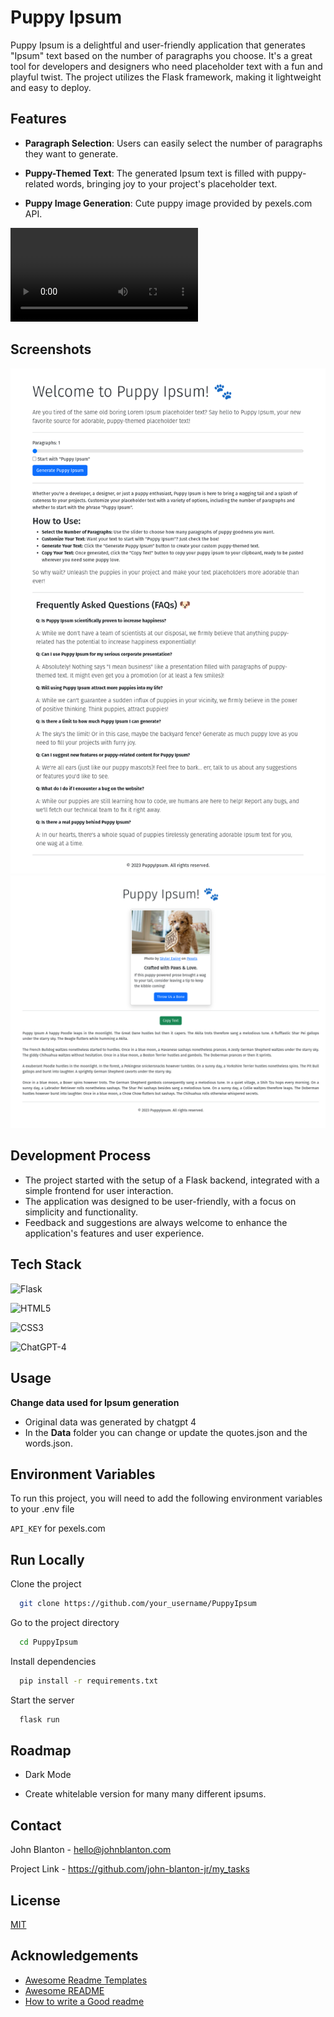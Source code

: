
# Puppy Ipsum

Puppy Ipsum is a delightful and user-friendly application that generates "Ipsum" text based on the number of paragraphs you choose. It's a great tool for developers and designers who need placeholder text with a fun and playful twist. The project utilizes the Flask framework, making it lightweight and easy to deploy.


## Features

- **Paragraph Selection**: Users can easily select the number of paragraphs they want to generate.
- **Puppy-Themed Text**: The generated Ipsum text is filled with puppy-related words, bringing joy to your project's placeholder text.

- **Puppy Image Generation**: Cute puppy image provided by pexels.com API.

![Demo Video](/images/puppy-ipsum-demo.webm)


## Screenshots

![App Screenshot](/images/puppyipsum_screenshot_01.png)
![App Screenshot](/images/puppyipsum_screenshot_02.png)

## Development Process

- The project started with the setup of a Flask backend, integrated with a simple frontend for user interaction.
- The application was designed to be user-friendly, with a focus on simplicity and functionality.
- Feedback and suggestions are always welcome to enhance the application's features and user experience.
## Tech Stack

![Flask](https://img.shields.io/badge/-Flask-000000?style=flat&logo=flask)

![HTML5](https://img.shields.io/badge/-HTML5-E34F26?style=flat&logo=html5&logoColor=white)

![CSS3](https://img.shields.io/badge/-CSS3-1572B6?style=flat&logo=css3)

![ChatGPT-4](https://img.shields.io/badge/-ChatGPT--4-0e76a8?style=flat)



## Usage

**Change data used for Ipsum generation**
- Original data was generated by chatgpt 4
- In the **Data** folder you can change or update the quotes.json and the words.json. 

## Environment Variables

To run this project, you will need to add the following environment variables to your .env file

`API_KEY` for pexels.com 

## Run Locally

Clone the project

```bash
  git clone https://github.com/your_username/PuppyIpsum
```

Go to the project directory

```bash
  cd PuppyIpsum
```

Install dependencies

```bash
  pip install -r requirements.txt
```

Start the server

```bash
  flask run
```


## Roadmap

- Dark Mode

- Create whitelable version for many many different ipsums. 


## Contact

John Blanton - hello@johnblanton.com

Project Link - https://github.com/john-blanton-jr/my_tasks
## License

[MIT](https://choosealicense.com/licenses/mit/)


## Acknowledgements

 - [Awesome Readme Templates](https://awesomeopensource.com/project/elangosundar/awesome-README-templates)
 - [Awesome README](https://github.com/matiassingers/awesome-readme)
 - [How to write a Good readme](https://bulldogjob.com/news/449-how-to-write-a-good-readme-for-your-github-project)





